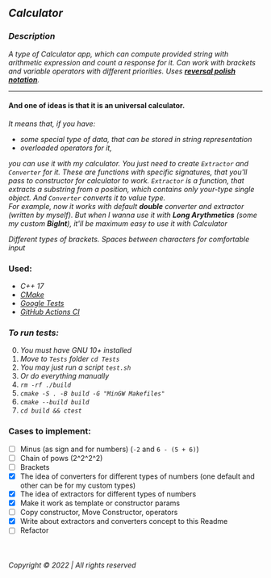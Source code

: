 ## _Calculator_

### _Description_

_A type of Calculator app, which can compute provided string with arithmetic expression and count a response for it. Can
work with brackets and variable operators with different priorities.
Uses __[reversal polish notation](https://en.wikipedia.org/wiki/Reverse_Polish_notation)__._
______________________________________

#### And one of ideas is that it is an universal calculator.

_It means that, if you have:_

* _some special type of data, that can be stored in string representation_
* _overloaded operators for it,_

_you can use it with my calculator. You just need to create `Extractor` and `Converter` for it. These are functions with
specific signatures, that you'll pass to constructor for calculator to work. `Extractor` is a function, that extracts a
substring from a position, which contains only your-type single object. And `Converter`
converts it to value type._  
_For example, now it works with default __double__ converter and extractor (written by myself). But when I wanna use it with
__Long Arythmetics__ (some my custom __BigInt__), it'll be maximum easy to use it with Calculator_

_Different types of brackets. Spaces between characters for comfortable input_

### Used:

* _C++ 17_
* _[CMake](https://cmake.org/)_
* _[Google Tests](https://github.com/google/googletest)_
* _[GitHub Actions CI](https://github.com/features/actions)_

### _To run tests:_

0. _You must have GNU 10+ installed_
1. _Move to `Tests` folder `cd Tests`_
2. _You may just run a script `test.sh`_
3. _Or do everything manually_
4. _`rm -rf ./build`_
5. _`cmake -S . -B build -G "MinGW Makefiles"`_
6. _`cmake --build build`_
7. _`cd build && ctest`_

### Cases to implement:

* [ ] Minus (as sign and for numbers) (`-2` and `6 - (5 + 6)`)
* [ ] Chain of pows (2^2^2^2)
* [ ] Brackets
* [x] The idea of converters for different types of numbers (one default and other can be for my custom types)
* [x] The idea of extractors for different types of numbers
* [x] Make it work as template or constructor params
* [ ] Copy constructor, Move Constructor, operators
* [x] Write about extractors and converters concept to this Readme
* [ ] Refactor

&nbsp;

###### Copyright © 2022 | All rights reserved